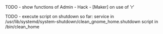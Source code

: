 TODO - show functions of Admin - Hack - [Maker] on use of 'r'

TODO - execute script on shutdown 
so far:
    service in /usr/lib/systemd/system-shutdown/clean_gnome_home.shutdown
    script in /bin/clean_home
